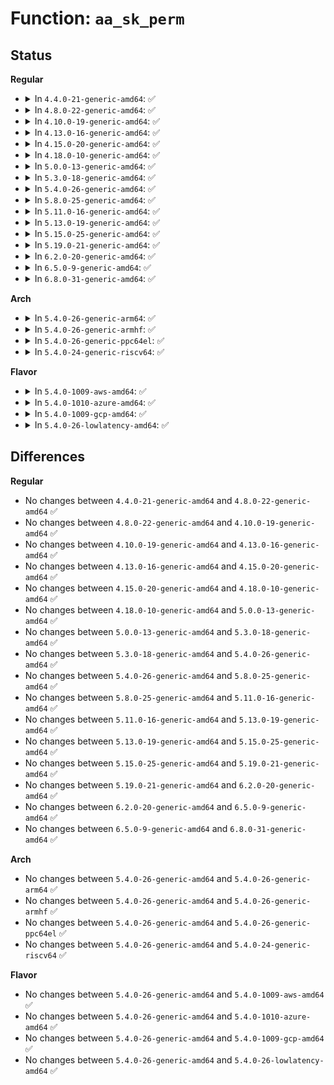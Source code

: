 # Function: <code>aa_sk_perm</code>

## Status
<b>Regular</b>
<ul>
<li>
<details>
<summary>In <code>4.4.0-21-generic-amd64</code>: ✅</summary>

```c
int aa_sk_perm(const char * op, u32 request, struct sock * sk)
```

```json
{
  "name": "aa_sk_perm",
  "collision_type": "Unique Static",
  "inline_type": "No",
  "funcs": [
    {
      "addr": 18446744071582583232,
      "name": "aa_sk_perm",
      "external": false,
      "loc": "security/apparmor/net.c:209",
      "file": "security/apparmor/net.c",
      "inline": "seen, unknown",
      "caller_inline": [],
      "caller_func": [
        "security/apparmor/net.c:aa_sock_perm",
        "security/apparmor/net.c:aa_sock_bind_perm",
        "security/apparmor/net.c:aa_sock_connect_perm",
        "security/apparmor/net.c:aa_sock_listen_perm",
        "security/apparmor/net.c:aa_sock_accept_perm",
        "security/apparmor/net.c:aa_sock_msg_perm",
        "security/apparmor/net.c:aa_sock_opt_perm"
      ]
    }
  ],
  "symbols": [
    {
      "addr": 18446744071582583232,
      "name": "aa_sk_perm",
      "section": ".text",
      "bind": "STB_LOCAL",
      "size": 517
    }
  ]
}
```
</details>
</li>
<li>
<details>
<summary>In <code>4.8.0-22-generic-amd64</code>: ✅</summary>

```c
int aa_sk_perm(const char * op, u32 request, struct sock * sk)
```

```json
{
  "name": "aa_sk_perm",
  "collision_type": "Unique Static",
  "inline_type": "No",
  "funcs": [
    {
      "addr": 18446744071582826320,
      "name": "aa_sk_perm",
      "external": false,
      "loc": "security/apparmor/net.c:209",
      "file": "security/apparmor/net.c",
      "inline": "seen, unknown",
      "caller_inline": [],
      "caller_func": [
        "security/apparmor/net.c:aa_sock_opt_perm",
        "security/apparmor/net.c:aa_sock_msg_perm",
        "security/apparmor/net.c:aa_sock_accept_perm",
        "security/apparmor/net.c:aa_sock_listen_perm",
        "security/apparmor/net.c:aa_sock_connect_perm",
        "security/apparmor/net.c:aa_sock_bind_perm",
        "security/apparmor/net.c:aa_sock_perm"
      ]
    }
  ],
  "symbols": [
    {
      "addr": 18446744071582826320,
      "name": "aa_sk_perm",
      "section": ".text",
      "bind": "STB_LOCAL",
      "size": 618
    }
  ]
}
```
</details>
</li>
<li>
<details>
<summary>In <code>4.10.0-19-generic-amd64</code>: ✅</summary>

```c
int aa_sk_perm(const char * op, u32 request, struct sock * sk)
```

```json
{
  "name": "aa_sk_perm",
  "collision_type": "Unique Static",
  "inline_type": "No",
  "funcs": [
    {
      "addr": 18446744071582922192,
      "name": "aa_sk_perm",
      "external": false,
      "loc": "security/apparmor/net.c:209",
      "file": "security/apparmor/net.c",
      "inline": "seen, unknown",
      "caller_inline": [],
      "caller_func": [
        "security/apparmor/net.c:aa_sock_opt_perm",
        "security/apparmor/net.c:aa_sock_msg_perm",
        "security/apparmor/net.c:aa_sock_accept_perm",
        "security/apparmor/net.c:aa_sock_listen_perm",
        "security/apparmor/net.c:aa_sock_connect_perm",
        "security/apparmor/net.c:aa_sock_bind_perm",
        "security/apparmor/net.c:aa_sock_perm"
      ]
    }
  ],
  "symbols": [
    {
      "addr": 18446744071582922192,
      "name": "aa_sk_perm",
      "section": ".text",
      "bind": "STB_LOCAL",
      "size": 618
    }
  ]
}
```
</details>
</li>
<li>
<details>
<summary>In <code>4.13.0-16-generic-amd64</code>: ✅</summary>

```c
int aa_sk_perm(const char * op, u32 request, struct sock * sk)
```

```json
{
  "name": "aa_sk_perm",
  "collision_type": "Unique Global",
  "inline_type": "No",
  "funcs": [
    {
      "addr": 18446744071582980880,
      "name": "aa_sk_perm",
      "external": true,
      "loc": "security/apparmor/net.c:208",
      "file": "security/apparmor/net.c",
      "inline": "seen, unknown",
      "caller_inline": [],
      "caller_func": [
        "security/apparmor/net.c:aa_sock_opt_perm",
        "security/apparmor/net.c:aa_sock_msg_perm",
        "security/apparmor/net.c:aa_sock_accept_perm",
        "security/apparmor/net.c:aa_sock_listen_perm",
        "security/apparmor/net.c:aa_sock_connect_perm",
        "security/apparmor/net.c:aa_sock_bind_perm",
        "security/apparmor/net.c:aa_sock_perm"
      ]
    }
  ],
  "symbols": [
    {
      "addr": 18446744071582980880,
      "name": "aa_sk_perm",
      "section": ".text",
      "bind": "STB_GLOBAL",
      "size": 314
    }
  ]
}
```
</details>
</li>
<li>
<details>
<summary>In <code>4.15.0-20-generic-amd64</code>: ✅</summary>

```c
int aa_sk_perm(const char * op, u32 request, struct sock * sk)
```

```json
{
  "name": "aa_sk_perm",
  "collision_type": "Unique Global",
  "inline_type": "No",
  "funcs": [
    {
      "addr": 18446744071583144752,
      "name": "aa_sk_perm",
      "external": true,
      "loc": "security/apparmor/net.c:208",
      "file": "security/apparmor/net.c",
      "inline": "seen, unknown",
      "caller_inline": [],
      "caller_func": [
        "security/apparmor/net.c:aa_sock_opt_perm",
        "security/apparmor/net.c:aa_sock_msg_perm",
        "security/apparmor/net.c:aa_sock_accept_perm",
        "security/apparmor/net.c:aa_sock_listen_perm",
        "security/apparmor/net.c:aa_sock_connect_perm",
        "security/apparmor/net.c:aa_sock_bind_perm",
        "security/apparmor/net.c:aa_sock_perm"
      ]
    }
  ],
  "symbols": [
    {
      "addr": 18446744071583144752,
      "name": "aa_sk_perm",
      "section": ".text",
      "bind": "STB_GLOBAL",
      "size": 406
    }
  ]
}
```
</details>
</li>
<li>
<details>
<summary>In <code>4.18.0-10-generic-amd64</code>: ✅</summary>

```c
int aa_sk_perm(const char * op, u32 request, struct sock * sk)
```

```json
{
  "name": "aa_sk_perm",
  "collision_type": "Unique Global",
  "inline_type": "No",
  "funcs": [
    {
      "addr": 18446744071583350672,
      "name": "aa_sk_perm",
      "external": true,
      "loc": "security/apparmor/net.c:228",
      "file": "security/apparmor/net.c",
      "inline": "seen, unknown",
      "caller_inline": [],
      "caller_func": [
        "security/apparmor/lsm.c:apparmor_socket_setsockopt",
        "security/apparmor/lsm.c:apparmor_socket_getsockopt",
        "security/apparmor/lsm.c:aa_sock_perm",
        "security/apparmor/lsm.c:apparmor_socket_recvmsg",
        "security/apparmor/lsm.c:apparmor_socket_sendmsg",
        "security/apparmor/lsm.c:apparmor_socket_accept",
        "security/apparmor/lsm.c:apparmor_socket_listen",
        "security/apparmor/lsm.c:apparmor_socket_connect",
        "security/apparmor/lsm.c:apparmor_socket_bind"
      ]
    }
  ],
  "symbols": [
    {
      "addr": 18446744071583350672,
      "name": "aa_sk_perm",
      "section": ".text",
      "bind": "STB_GLOBAL",
      "size": 387
    }
  ]
}
```
</details>
</li>
<li>
<details>
<summary>In <code>5.0.0-13-generic-amd64</code>: ✅</summary>

```c
int aa_sk_perm(const char * op, u32 request, struct sock * sk)
```

```json
{
  "name": "aa_sk_perm",
  "collision_type": "Unique Global",
  "inline_type": "No",
  "funcs": [
    {
      "addr": 18446744071583469328,
      "name": "aa_sk_perm",
      "external": true,
      "loc": "security/apparmor/net.c:231",
      "file": "security/apparmor/net.c",
      "inline": "seen, unknown",
      "caller_inline": [],
      "caller_func": [
        "security/apparmor/lsm.c:apparmor_socket_setsockopt",
        "security/apparmor/lsm.c:apparmor_socket_getsockopt",
        "security/apparmor/lsm.c:aa_sock_perm",
        "security/apparmor/lsm.c:apparmor_socket_recvmsg",
        "security/apparmor/lsm.c:apparmor_socket_sendmsg",
        "security/apparmor/lsm.c:apparmor_socket_accept",
        "security/apparmor/lsm.c:apparmor_socket_listen",
        "security/apparmor/lsm.c:apparmor_socket_connect",
        "security/apparmor/lsm.c:apparmor_socket_bind"
      ]
    }
  ],
  "symbols": [
    {
      "addr": 18446744071583469328,
      "name": "aa_sk_perm",
      "section": ".text",
      "bind": "STB_GLOBAL",
      "size": 368
    }
  ]
}
```
</details>
</li>
<li>
<details>
<summary>In <code>5.3.0-18-generic-amd64</code>: ✅</summary>

```c
int aa_sk_perm(const char * op, u32 request, struct sock * sk)
```

```json
{
  "name": "aa_sk_perm",
  "collision_type": "Unique Global",
  "inline_type": "No",
  "funcs": [
    {
      "addr": 18446744071583653728,
      "name": "aa_sk_perm",
      "external": true,
      "loc": "security/apparmor/net.c:227",
      "file": "security/apparmor/net.c",
      "inline": "seen, unknown",
      "caller_inline": [],
      "caller_func": [
        "security/apparmor/lsm.c:apparmor_socket_setsockopt",
        "security/apparmor/lsm.c:apparmor_socket_getsockopt",
        "security/apparmor/lsm.c:aa_sock_perm",
        "security/apparmor/lsm.c:apparmor_socket_recvmsg",
        "security/apparmor/lsm.c:apparmor_socket_sendmsg",
        "security/apparmor/lsm.c:apparmor_socket_accept",
        "security/apparmor/lsm.c:apparmor_socket_listen",
        "security/apparmor/lsm.c:apparmor_socket_connect",
        "security/apparmor/lsm.c:apparmor_socket_bind"
      ]
    }
  ],
  "symbols": [
    {
      "addr": 18446744071583653728,
      "name": "aa_sk_perm",
      "section": ".text",
      "bind": "STB_GLOBAL",
      "size": 368
    }
  ]
}
```
</details>
</li>
<li>
<details>
<summary>In <code>5.4.0-26-generic-amd64</code>: ✅</summary>

```c
int aa_sk_perm(const char * op, u32 request, struct sock * sk)
```

```json
{
  "name": "aa_sk_perm",
  "collision_type": "Unique Global",
  "inline_type": "No",
  "funcs": [
    {
      "addr": 18446744071583760016,
      "name": "aa_sk_perm",
      "external": true,
      "loc": "security/apparmor/net.c:227",
      "file": "security/apparmor/net.c",
      "inline": "seen, unknown",
      "caller_inline": [],
      "caller_func": [
        "security/apparmor/lsm.c:apparmor_socket_setsockopt",
        "security/apparmor/lsm.c:apparmor_socket_getsockopt",
        "security/apparmor/lsm.c:aa_sock_perm",
        "security/apparmor/lsm.c:apparmor_socket_recvmsg",
        "security/apparmor/lsm.c:apparmor_socket_sendmsg",
        "security/apparmor/lsm.c:apparmor_socket_accept",
        "security/apparmor/lsm.c:apparmor_socket_listen",
        "security/apparmor/lsm.c:apparmor_socket_connect",
        "security/apparmor/lsm.c:apparmor_socket_bind"
      ]
    }
  ],
  "symbols": [
    {
      "addr": 18446744071583760016,
      "name": "aa_sk_perm",
      "section": ".text",
      "bind": "STB_GLOBAL",
      "size": 368
    }
  ]
}
```
</details>
</li>
<li>
<details>
<summary>In <code>5.8.0-25-generic-amd64</code>: ✅</summary>

```c
int aa_sk_perm(const char * op, u32 request, struct sock * sk)
```

```json
{
  "name": "aa_sk_perm",
  "collision_type": "Unique Global",
  "inline_type": "No",
  "funcs": [
    {
      "addr": 18446744071584150272,
      "name": "aa_sk_perm",
      "external": true,
      "loc": "security/apparmor/net.c:228",
      "file": "security/apparmor/net.c",
      "inline": "seen, unknown",
      "caller_inline": [],
      "caller_func": [
        "security/apparmor/lsm.c:apparmor_socket_shutdown",
        "security/apparmor/lsm.c:apparmor_socket_setsockopt",
        "security/apparmor/lsm.c:apparmor_socket_getsockopt",
        "security/apparmor/lsm.c:apparmor_socket_getpeername",
        "security/apparmor/lsm.c:apparmor_socket_getsockname",
        "security/apparmor/lsm.c:apparmor_socket_recvmsg",
        "security/apparmor/lsm.c:apparmor_socket_sendmsg",
        "security/apparmor/lsm.c:apparmor_socket_accept",
        "security/apparmor/lsm.c:apparmor_socket_listen",
        "security/apparmor/lsm.c:apparmor_socket_connect",
        "security/apparmor/lsm.c:apparmor_socket_bind"
      ]
    }
  ],
  "symbols": [
    {
      "addr": 18446744071584150272,
      "name": "aa_sk_perm",
      "section": ".text",
      "bind": "STB_GLOBAL",
      "size": 426
    }
  ]
}
```
</details>
</li>
<li>
<details>
<summary>In <code>5.11.0-16-generic-amd64</code>: ✅</summary>

```c
int aa_sk_perm(const char * op, u32 request, struct sock * sk)
```

```json
{
  "name": "aa_sk_perm",
  "collision_type": "Unique Global",
  "inline_type": "No",
  "funcs": [
    {
      "addr": 18446744071584268608,
      "name": "aa_sk_perm",
      "external": true,
      "loc": "security/apparmor/net.c:230",
      "file": "security/apparmor/net.c",
      "inline": "seen, unknown",
      "caller_inline": [],
      "caller_func": [
        "security/apparmor/lsm.c:apparmor_socket_shutdown",
        "security/apparmor/lsm.c:apparmor_socket_setsockopt",
        "security/apparmor/lsm.c:apparmor_socket_getsockopt",
        "security/apparmor/lsm.c:apparmor_socket_getpeername",
        "security/apparmor/lsm.c:apparmor_socket_getsockname",
        "security/apparmor/lsm.c:apparmor_socket_recvmsg",
        "security/apparmor/lsm.c:apparmor_socket_sendmsg",
        "security/apparmor/lsm.c:apparmor_socket_accept",
        "security/apparmor/lsm.c:apparmor_socket_listen",
        "security/apparmor/lsm.c:apparmor_socket_connect",
        "security/apparmor/lsm.c:apparmor_socket_bind"
      ]
    }
  ],
  "symbols": [
    {
      "addr": 18446744071584268608,
      "name": "aa_sk_perm",
      "section": ".text",
      "bind": "STB_GLOBAL",
      "size": 431
    }
  ]
}
```
</details>
</li>
<li>
<details>
<summary>In <code>5.13.0-19-generic-amd64</code>: ✅</summary>

```c
int aa_sk_perm(const char * op, u32 request, struct sock * sk)
```

```json
{
  "name": "aa_sk_perm",
  "collision_type": "Unique Global",
  "inline_type": "No",
  "funcs": [
    {
      "addr": 18446744071584293856,
      "name": "aa_sk_perm",
      "external": true,
      "loc": "security/apparmor/net.c:230",
      "file": "security/apparmor/net.c",
      "inline": "seen, unknown",
      "caller_inline": [],
      "caller_func": [
        "security/apparmor/lsm.c:apparmor_socket_shutdown",
        "security/apparmor/lsm.c:apparmor_socket_setsockopt",
        "security/apparmor/lsm.c:apparmor_socket_getsockopt",
        "security/apparmor/lsm.c:apparmor_socket_getpeername",
        "security/apparmor/lsm.c:apparmor_socket_getsockname",
        "security/apparmor/lsm.c:apparmor_socket_recvmsg",
        "security/apparmor/lsm.c:apparmor_socket_sendmsg",
        "security/apparmor/lsm.c:apparmor_socket_accept",
        "security/apparmor/lsm.c:apparmor_socket_listen",
        "security/apparmor/lsm.c:apparmor_socket_connect",
        "security/apparmor/lsm.c:apparmor_socket_bind"
      ]
    }
  ],
  "symbols": [
    {
      "addr": 18446744071584293856,
      "name": "aa_sk_perm",
      "section": ".text",
      "bind": "STB_GLOBAL",
      "size": 427
    }
  ]
}
```
</details>
</li>
<li>
<details>
<summary>In <code>5.15.0-25-generic-amd64</code>: ✅</summary>

```c
int aa_sk_perm(const char * op, u32 request, struct sock * sk)
```

```json
{
  "name": "aa_sk_perm",
  "collision_type": "Unique Global",
  "inline_type": "No",
  "funcs": [
    {
      "addr": 18446744071584680288,
      "name": "aa_sk_perm",
      "external": true,
      "loc": "security/apparmor/net.c:230",
      "file": "security/apparmor/net.c",
      "inline": "seen, unknown",
      "caller_inline": [],
      "caller_func": [
        "security/apparmor/lsm.c:apparmor_socket_shutdown",
        "security/apparmor/lsm.c:apparmor_socket_setsockopt",
        "security/apparmor/lsm.c:apparmor_socket_getsockopt",
        "security/apparmor/lsm.c:apparmor_socket_getpeername",
        "security/apparmor/lsm.c:apparmor_socket_getsockname",
        "security/apparmor/lsm.c:apparmor_socket_recvmsg",
        "security/apparmor/lsm.c:apparmor_socket_sendmsg",
        "security/apparmor/lsm.c:apparmor_socket_accept",
        "security/apparmor/lsm.c:apparmor_socket_listen",
        "security/apparmor/lsm.c:apparmor_socket_connect",
        "security/apparmor/lsm.c:apparmor_socket_bind"
      ]
    }
  ],
  "symbols": [
    {
      "addr": 18446744071584680288,
      "name": "aa_sk_perm",
      "section": ".text",
      "bind": "STB_GLOBAL",
      "size": 427
    }
  ]
}
```
</details>
</li>
<li>
<details>
<summary>In <code>5.19.0-21-generic-amd64</code>: ✅</summary>

```c
int aa_sk_perm(const char * op, u32 request, struct sock * sk)
```

```json
{
  "name": "aa_sk_perm",
  "collision_type": "Unique Global",
  "inline_type": "No",
  "funcs": [
    {
      "addr": 18446744071585340000,
      "name": "aa_sk_perm",
      "external": true,
      "loc": "security/apparmor/net.c:231",
      "file": "security/apparmor/net.c",
      "inline": "seen, unknown",
      "caller_inline": [],
      "caller_func": [
        "security/apparmor/lsm.c:apparmor_socket_shutdown",
        "security/apparmor/lsm.c:apparmor_socket_setsockopt",
        "security/apparmor/lsm.c:apparmor_socket_getsockopt",
        "security/apparmor/lsm.c:apparmor_socket_getpeername",
        "security/apparmor/lsm.c:apparmor_socket_getsockname",
        "security/apparmor/lsm.c:apparmor_socket_recvmsg",
        "security/apparmor/lsm.c:apparmor_socket_sendmsg",
        "security/apparmor/lsm.c:apparmor_socket_accept",
        "security/apparmor/lsm.c:apparmor_socket_listen",
        "security/apparmor/lsm.c:apparmor_socket_connect",
        "security/apparmor/lsm.c:apparmor_socket_bind"
      ]
    }
  ],
  "symbols": [
    {
      "addr": 18446744071585340000,
      "name": "aa_sk_perm",
      "section": ".text",
      "bind": "STB_GLOBAL",
      "size": 539
    }
  ]
}
```
</details>
</li>
<li>
<details>
<summary>In <code>6.2.0-20-generic-amd64</code>: ✅</summary>

```c
int aa_sk_perm(const char * op, u32 request, struct sock * sk)
```

```json
{
  "name": "aa_sk_perm",
  "collision_type": "Unique Global",
  "inline_type": "No",
  "funcs": [
    {
      "addr": 18446744071586080704,
      "name": "aa_sk_perm",
      "external": true,
      "loc": "security/apparmor/net.c:236",
      "file": "security/apparmor/net.c",
      "inline": "seen, unknown",
      "caller_inline": [],
      "caller_func": [
        "security/apparmor/lsm.c:apparmor_socket_shutdown",
        "security/apparmor/lsm.c:apparmor_socket_setsockopt",
        "security/apparmor/lsm.c:apparmor_socket_getsockopt",
        "security/apparmor/lsm.c:apparmor_socket_getpeername",
        "security/apparmor/lsm.c:apparmor_socket_getsockname",
        "security/apparmor/lsm.c:apparmor_socket_recvmsg",
        "security/apparmor/lsm.c:apparmor_socket_sendmsg",
        "security/apparmor/lsm.c:apparmor_socket_accept",
        "security/apparmor/lsm.c:apparmor_socket_listen",
        "security/apparmor/lsm.c:apparmor_socket_connect",
        "security/apparmor/lsm.c:apparmor_socket_bind"
      ]
    }
  ],
  "symbols": [
    {
      "addr": 18446744071586080704,
      "name": "aa_sk_perm",
      "section": ".text",
      "bind": "STB_GLOBAL",
      "size": 573
    }
  ]
}
```
</details>
</li>
<li>
<details>
<summary>In <code>6.5.0-9-generic-amd64</code>: ✅</summary>

```c
int aa_sk_perm(const char * op, u32 request, struct sock * sk)
```

```json
{
  "name": "aa_sk_perm",
  "collision_type": "Unique Global",
  "inline_type": "No",
  "funcs": [
    {
      "addr": 18446744071586316016,
      "name": "aa_sk_perm",
      "external": true,
      "loc": "security/apparmor/net.c:236",
      "file": "security/apparmor/net.c",
      "inline": "seen, unknown",
      "caller_inline": [],
      "caller_func": [
        "security/apparmor/lsm.c:apparmor_socket_shutdown",
        "security/apparmor/lsm.c:apparmor_socket_setsockopt",
        "security/apparmor/lsm.c:apparmor_socket_getsockopt",
        "security/apparmor/lsm.c:apparmor_socket_getpeername",
        "security/apparmor/lsm.c:apparmor_socket_getsockname",
        "security/apparmor/lsm.c:apparmor_socket_recvmsg",
        "security/apparmor/lsm.c:apparmor_socket_sendmsg",
        "security/apparmor/lsm.c:apparmor_socket_accept",
        "security/apparmor/lsm.c:apparmor_socket_listen",
        "security/apparmor/lsm.c:apparmor_socket_connect",
        "security/apparmor/lsm.c:apparmor_socket_bind"
      ]
    }
  ],
  "symbols": [
    {
      "addr": 18446744071586316016,
      "name": "aa_sk_perm",
      "section": ".text",
      "bind": "STB_GLOBAL",
      "size": 622
    }
  ]
}
```
</details>
</li>
<li>
<details>
<summary>In <code>6.8.0-31-generic-amd64</code>: ✅</summary>

```c
int aa_sk_perm(const char * op, u32 request, struct sock * sk)
```

```json
{
  "name": "aa_sk_perm",
  "collision_type": "Unique Global",
  "inline_type": "No",
  "funcs": [
    {
      "addr": 18446744071586572576,
      "name": "aa_sk_perm",
      "external": true,
      "loc": "security/apparmor/net.c:239",
      "file": "security/apparmor/net.c",
      "inline": "seen, unknown",
      "caller_inline": [],
      "caller_func": [
        "security/apparmor/lsm.c:apparmor_socket_shutdown",
        "security/apparmor/lsm.c:apparmor_socket_setsockopt",
        "security/apparmor/lsm.c:apparmor_socket_getsockopt",
        "security/apparmor/lsm.c:apparmor_socket_getpeername",
        "security/apparmor/lsm.c:apparmor_socket_getsockname",
        "security/apparmor/lsm.c:apparmor_socket_recvmsg",
        "security/apparmor/lsm.c:apparmor_socket_sendmsg",
        "security/apparmor/lsm.c:apparmor_socket_accept",
        "security/apparmor/lsm.c:apparmor_socket_listen",
        "security/apparmor/lsm.c:apparmor_socket_connect",
        "security/apparmor/lsm.c:apparmor_socket_bind"
      ]
    }
  ],
  "symbols": [
    {
      "addr": 18446744071586572576,
      "name": "aa_sk_perm",
      "section": ".text",
      "bind": "STB_GLOBAL",
      "size": 628
    }
  ]
}
```
</details>
</li>
</ul>
<b>Arch</b>
<ul>
<li>
<details>
<summary>In <code>5.4.0-26-generic-arm64</code>: ✅</summary>

```c
int aa_sk_perm(const char * op, u32 request, struct sock * sk)
```

```json
{
  "name": "aa_sk_perm",
  "collision_type": "Unique Global",
  "inline_type": "No",
  "funcs": [
    {
      "addr": 18446603336495560160,
      "name": "aa_sk_perm",
      "external": true,
      "loc": "security/apparmor/net.c:227",
      "file": "security/apparmor/net.c",
      "inline": "seen, unknown",
      "caller_inline": [],
      "caller_func": [
        "security/apparmor/lsm.c:apparmor_socket_setsockopt",
        "security/apparmor/lsm.c:apparmor_socket_getsockopt",
        "security/apparmor/lsm.c:aa_sock_perm",
        "security/apparmor/lsm.c:apparmor_socket_recvmsg",
        "security/apparmor/lsm.c:apparmor_socket_sendmsg",
        "security/apparmor/lsm.c:apparmor_socket_accept",
        "security/apparmor/lsm.c:apparmor_socket_listen",
        "security/apparmor/lsm.c:apparmor_socket_connect",
        "security/apparmor/lsm.c:apparmor_socket_bind"
      ]
    }
  ],
  "symbols": [
    {
      "addr": 18446603336495560160,
      "name": "aa_sk_perm",
      "section": ".text",
      "bind": "STB_GLOBAL",
      "size": 400
    }
  ]
}
```
</details>
</li>
<li>
<details>
<summary>In <code>5.4.0-26-generic-armhf</code>: ✅</summary>

```c
int aa_sk_perm(const char * op, u32 request, struct sock * sk)
```

```json
{
  "name": "aa_sk_perm",
  "collision_type": "Unique Global",
  "inline_type": "No",
  "funcs": [
    {
      "addr": 3228923312,
      "name": "aa_sk_perm",
      "external": true,
      "loc": "security/apparmor/net.c:227",
      "file": "security/apparmor/net.c",
      "inline": "seen, unknown",
      "caller_inline": [],
      "caller_func": [
        "security/apparmor/lsm.c:apparmor_socket_setsockopt",
        "security/apparmor/lsm.c:apparmor_socket_getsockopt",
        "security/apparmor/lsm.c:aa_sock_perm",
        "security/apparmor/lsm.c:apparmor_socket_recvmsg",
        "security/apparmor/lsm.c:apparmor_socket_sendmsg",
        "security/apparmor/lsm.c:apparmor_socket_accept",
        "security/apparmor/lsm.c:apparmor_socket_listen",
        "security/apparmor/lsm.c:apparmor_socket_connect",
        "security/apparmor/lsm.c:apparmor_socket_bind"
      ]
    }
  ],
  "symbols": [
    {
      "addr": 3228923312,
      "name": "aa_sk_perm",
      "section": ".text",
      "bind": "STB_GLOBAL",
      "size": 380
    }
  ]
}
```
</details>
</li>
<li>
<details>
<summary>In <code>5.4.0-26-generic-ppc64el</code>: ✅</summary>

```c
int aa_sk_perm(const char * op, u32 request, struct sock * sk)
```

```json
{
  "name": "aa_sk_perm",
  "collision_type": "Unique Global",
  "inline_type": "No",
  "funcs": [
    {
      "addr": 13835058055289651104,
      "name": "aa_sk_perm",
      "external": true,
      "loc": "security/apparmor/net.c:227",
      "file": "security/apparmor/net.c",
      "inline": "seen, unknown",
      "caller_inline": [],
      "caller_func": [
        "security/apparmor/lsm.c:apparmor_socket_setsockopt",
        "security/apparmor/lsm.c:apparmor_socket_getsockopt",
        "security/apparmor/lsm.c:aa_sock_perm",
        "security/apparmor/lsm.c:apparmor_socket_recvmsg",
        "security/apparmor/lsm.c:apparmor_socket_sendmsg",
        "security/apparmor/lsm.c:apparmor_socket_accept",
        "security/apparmor/lsm.c:apparmor_socket_listen",
        "security/apparmor/lsm.c:apparmor_socket_connect",
        "security/apparmor/lsm.c:apparmor_socket_bind"
      ]
    }
  ],
  "symbols": [
    {
      "addr": 13835058055289651104,
      "name": "aa_sk_perm",
      "section": ".text",
      "bind": "STB_GLOBAL",
      "size": 564
    }
  ]
}
```
</details>
</li>
<li>
<details>
<summary>In <code>5.4.0-24-generic-riscv64</code>: ✅</summary>

```c
int aa_sk_perm(const char * op, u32 request, struct sock * sk)
```

```json
{
  "name": "aa_sk_perm",
  "collision_type": "Unique Global",
  "inline_type": "No",
  "funcs": [
    {
      "addr": 18446743936274730488,
      "name": "aa_sk_perm",
      "external": true,
      "loc": "security/apparmor/net.c:227",
      "file": "security/apparmor/net.c",
      "inline": "seen, unknown",
      "caller_inline": [],
      "caller_func": [
        "security/apparmor/lsm.c:apparmor_socket_setsockopt",
        "security/apparmor/lsm.c:apparmor_socket_getsockopt",
        "security/apparmor/lsm.c:aa_sock_perm",
        "security/apparmor/lsm.c:apparmor_socket_recvmsg",
        "security/apparmor/lsm.c:apparmor_socket_sendmsg",
        "security/apparmor/lsm.c:apparmor_socket_accept",
        "security/apparmor/lsm.c:apparmor_socket_listen",
        "security/apparmor/lsm.c:apparmor_socket_connect",
        "security/apparmor/lsm.c:apparmor_socket_bind"
      ]
    }
  ],
  "symbols": [
    {
      "addr": 18446743936274730488,
      "name": "aa_sk_perm",
      "section": ".text",
      "bind": "STB_GLOBAL",
      "size": 278
    }
  ]
}
```
</details>
</li>
</ul>
<b>Flavor</b>
<ul>
<li>
<details>
<summary>In <code>5.4.0-1009-aws-amd64</code>: ✅</summary>

```c
int aa_sk_perm(const char * op, u32 request, struct sock * sk)
```

```json
{
  "name": "aa_sk_perm",
  "collision_type": "Unique Global",
  "inline_type": "No",
  "funcs": [
    {
      "addr": 18446744071583728752,
      "name": "aa_sk_perm",
      "external": true,
      "loc": "security/apparmor/net.c:227",
      "file": "security/apparmor/net.c",
      "inline": "seen, unknown",
      "caller_inline": [],
      "caller_func": [
        "security/apparmor/lsm.c:apparmor_socket_setsockopt",
        "security/apparmor/lsm.c:apparmor_socket_getsockopt",
        "security/apparmor/lsm.c:aa_sock_perm",
        "security/apparmor/lsm.c:apparmor_socket_recvmsg",
        "security/apparmor/lsm.c:apparmor_socket_sendmsg",
        "security/apparmor/lsm.c:apparmor_socket_accept",
        "security/apparmor/lsm.c:apparmor_socket_listen",
        "security/apparmor/lsm.c:apparmor_socket_connect",
        "security/apparmor/lsm.c:apparmor_socket_bind"
      ]
    }
  ],
  "symbols": [
    {
      "addr": 18446744071583728752,
      "name": "aa_sk_perm",
      "section": ".text",
      "bind": "STB_GLOBAL",
      "size": 368
    }
  ]
}
```
</details>
</li>
<li>
<details>
<summary>In <code>5.4.0-1010-azure-amd64</code>: ✅</summary>

```c
int aa_sk_perm(const char * op, u32 request, struct sock * sk)
```

```json
{
  "name": "aa_sk_perm",
  "collision_type": "Unique Global",
  "inline_type": "No",
  "funcs": [
    {
      "addr": 18446744071583665808,
      "name": "aa_sk_perm",
      "external": true,
      "loc": "security/apparmor/net.c:227",
      "file": "security/apparmor/net.c",
      "inline": "seen, unknown",
      "caller_inline": [],
      "caller_func": [
        "security/apparmor/lsm.c:apparmor_socket_setsockopt",
        "security/apparmor/lsm.c:apparmor_socket_getsockopt",
        "security/apparmor/lsm.c:aa_sock_perm",
        "security/apparmor/lsm.c:apparmor_socket_recvmsg",
        "security/apparmor/lsm.c:apparmor_socket_sendmsg",
        "security/apparmor/lsm.c:apparmor_socket_accept",
        "security/apparmor/lsm.c:apparmor_socket_listen",
        "security/apparmor/lsm.c:apparmor_socket_connect",
        "security/apparmor/lsm.c:apparmor_socket_bind"
      ]
    }
  ],
  "symbols": [
    {
      "addr": 18446744071583665808,
      "name": "aa_sk_perm",
      "section": ".text",
      "bind": "STB_GLOBAL",
      "size": 368
    }
  ]
}
```
</details>
</li>
<li>
<details>
<summary>In <code>5.4.0-1009-gcp-amd64</code>: ✅</summary>

```c
int aa_sk_perm(const char * op, u32 request, struct sock * sk)
```

```json
{
  "name": "aa_sk_perm",
  "collision_type": "Unique Global",
  "inline_type": "No",
  "funcs": [
    {
      "addr": 18446744071583712528,
      "name": "aa_sk_perm",
      "external": true,
      "loc": "security/apparmor/net.c:227",
      "file": "security/apparmor/net.c",
      "inline": "seen, unknown",
      "caller_inline": [],
      "caller_func": [
        "security/apparmor/lsm.c:apparmor_socket_setsockopt",
        "security/apparmor/lsm.c:apparmor_socket_getsockopt",
        "security/apparmor/lsm.c:aa_sock_perm",
        "security/apparmor/lsm.c:apparmor_socket_recvmsg",
        "security/apparmor/lsm.c:apparmor_socket_sendmsg",
        "security/apparmor/lsm.c:apparmor_socket_accept",
        "security/apparmor/lsm.c:apparmor_socket_listen",
        "security/apparmor/lsm.c:apparmor_socket_connect",
        "security/apparmor/lsm.c:apparmor_socket_bind"
      ]
    }
  ],
  "symbols": [
    {
      "addr": 18446744071583712528,
      "name": "aa_sk_perm",
      "section": ".text",
      "bind": "STB_GLOBAL",
      "size": 368
    }
  ]
}
```
</details>
</li>
<li>
<details>
<summary>In <code>5.4.0-26-lowlatency-amd64</code>: ✅</summary>

```c
int aa_sk_perm(const char * op, u32 request, struct sock * sk)
```

```json
{
  "name": "aa_sk_perm",
  "collision_type": "Unique Global",
  "inline_type": "No",
  "funcs": [
    {
      "addr": 18446744071583813024,
      "name": "aa_sk_perm",
      "external": true,
      "loc": "security/apparmor/net.c:227",
      "file": "security/apparmor/net.c",
      "inline": "seen, unknown",
      "caller_inline": [],
      "caller_func": [
        "security/apparmor/lsm.c:apparmor_socket_setsockopt",
        "security/apparmor/lsm.c:apparmor_socket_getsockopt",
        "security/apparmor/lsm.c:aa_sock_perm",
        "security/apparmor/lsm.c:apparmor_socket_recvmsg",
        "security/apparmor/lsm.c:apparmor_socket_sendmsg",
        "security/apparmor/lsm.c:apparmor_socket_accept",
        "security/apparmor/lsm.c:apparmor_socket_listen",
        "security/apparmor/lsm.c:apparmor_socket_connect",
        "security/apparmor/lsm.c:apparmor_socket_bind"
      ]
    }
  ],
  "symbols": [
    {
      "addr": 18446744071583813024,
      "name": "aa_sk_perm",
      "section": ".text",
      "bind": "STB_GLOBAL",
      "size": 363
    }
  ]
}
```
</details>
</li>
</ul>

## Differences
<b>Regular</b>
<ul>
<li>
No changes between <code>4.4.0-21-generic-amd64</code> and <code>4.8.0-22-generic-amd64</code> ✅
</li>
<li>
No changes between <code>4.8.0-22-generic-amd64</code> and <code>4.10.0-19-generic-amd64</code> ✅
</li>
<li>
No changes between <code>4.10.0-19-generic-amd64</code> and <code>4.13.0-16-generic-amd64</code> ✅
</li>
<li>
No changes between <code>4.13.0-16-generic-amd64</code> and <code>4.15.0-20-generic-amd64</code> ✅
</li>
<li>
No changes between <code>4.15.0-20-generic-amd64</code> and <code>4.18.0-10-generic-amd64</code> ✅
</li>
<li>
No changes between <code>4.18.0-10-generic-amd64</code> and <code>5.0.0-13-generic-amd64</code> ✅
</li>
<li>
No changes between <code>5.0.0-13-generic-amd64</code> and <code>5.3.0-18-generic-amd64</code> ✅
</li>
<li>
No changes between <code>5.3.0-18-generic-amd64</code> and <code>5.4.0-26-generic-amd64</code> ✅
</li>
<li>
No changes between <code>5.4.0-26-generic-amd64</code> and <code>5.8.0-25-generic-amd64</code> ✅
</li>
<li>
No changes between <code>5.8.0-25-generic-amd64</code> and <code>5.11.0-16-generic-amd64</code> ✅
</li>
<li>
No changes between <code>5.11.0-16-generic-amd64</code> and <code>5.13.0-19-generic-amd64</code> ✅
</li>
<li>
No changes between <code>5.13.0-19-generic-amd64</code> and <code>5.15.0-25-generic-amd64</code> ✅
</li>
<li>
No changes between <code>5.15.0-25-generic-amd64</code> and <code>5.19.0-21-generic-amd64</code> ✅
</li>
<li>
No changes between <code>5.19.0-21-generic-amd64</code> and <code>6.2.0-20-generic-amd64</code> ✅
</li>
<li>
No changes between <code>6.2.0-20-generic-amd64</code> and <code>6.5.0-9-generic-amd64</code> ✅
</li>
<li>
No changes between <code>6.5.0-9-generic-amd64</code> and <code>6.8.0-31-generic-amd64</code> ✅
</li>
</ul>
<b>Arch</b>
<ul>
<li>
No changes between <code>5.4.0-26-generic-amd64</code> and <code>5.4.0-26-generic-arm64</code> ✅
</li>
<li>
No changes between <code>5.4.0-26-generic-amd64</code> and <code>5.4.0-26-generic-armhf</code> ✅
</li>
<li>
No changes between <code>5.4.0-26-generic-amd64</code> and <code>5.4.0-26-generic-ppc64el</code> ✅
</li>
<li>
No changes between <code>5.4.0-26-generic-amd64</code> and <code>5.4.0-24-generic-riscv64</code> ✅
</li>
</ul>
<b>Flavor</b>
<ul>
<li>
No changes between <code>5.4.0-26-generic-amd64</code> and <code>5.4.0-1009-aws-amd64</code> ✅
</li>
<li>
No changes between <code>5.4.0-26-generic-amd64</code> and <code>5.4.0-1010-azure-amd64</code> ✅
</li>
<li>
No changes between <code>5.4.0-26-generic-amd64</code> and <code>5.4.0-1009-gcp-amd64</code> ✅
</li>
<li>
No changes between <code>5.4.0-26-generic-amd64</code> and <code>5.4.0-26-lowlatency-amd64</code> ✅
</li>
</ul>

